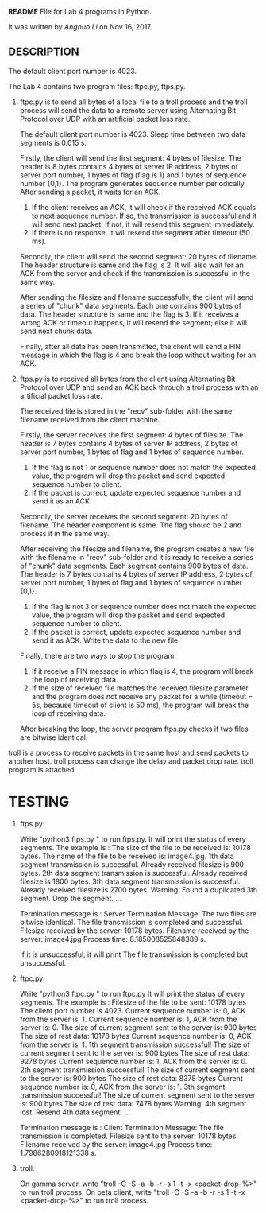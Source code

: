 **README** File for Lab 4 programs in Python.

It was written by *Angnuo Li* on Nov 16, 2017.

## DESCRIPTION

The default client port number is 4023.

The Lab 4 contains two program files: ftpc.py, ftps.py.
    
1. ftpc.py is to send all bytes of a local file to a troll process and the troll process will send the data to a remote server using Alternating Bit Protocol over UDP with an artificial packet loss rate.

    The default client port number is 4023.
    Sleep time between two data segments is 0.015 s.

    Firstly, the client will send the first segment: 4 bytes of filesize. The header is 8 bytes contains 4 bytes of server IP address, 2 bytes of server port number, 1 bytes of flag (flag is 1) and 1 bytes of sequence number {0,1}. The program generates sequence number periodically. After sending a packet, it waits for an ACK.
    1. If the client receives an ACK, it will check if the received ACK equals to next sequence number. If so, the transmission is successful and it will send next packet. If not, it will resend this segment immediately.
    2. If there is no response, it will resend the segment after timeout (50 ms).

    Secondly, the client will send the second segment: 20 bytes of filename. The header structure is same and the flag is 2. It will also wait for an ACK from the server and check if the transmission is successful in the same way. 

    After sending the filesize and filename successfully, the client will send a series of "chunk" data segments. Each one contains 900 bytes of data. The header structure is same and the flag is 3. If it receives a wrong ACK or timeout happens, it will resend the segment; else it will send next chunk data. 

    Finally, after all data has been transmitted, the client will send a FIN message in which the flag is 4 and break the loop without waiting for an ACK.

2. ftps.py is to received all bytes from the client using Alternating Bit Protocol over UDP and send an ACK back through a troll process with an artificial packet loss rate.

    The received file is stored in the "recv" sub-folder with the same filename received from the client machine.

    Firstly, the server receives the first segment: 4 bytes of filesize. The header is 7 bytes contains 4 bytes of server IP address, 2 bytes of server port number, 1 bytes of flag and 1 bytes of sequence number. 
    1. If the flag is not 1 or sequence number does not match the expected value, the program will drop the packet and send expected sequence number to client. 
    2. If the packet is correct, update expected sequence number and send it as an ACK.

    Secondly, the server receives the second segment: 20 bytes of filename. The header component is same. The flag should be 2 and process it in the same way.

    After receiving the filesize and filename, the program creates a new file with the filename in "recv" sub-folder and it is ready to receive a series of "chunk" data segments. Each segment contains 900 bytes of data. The header is 7 bytes contains 4 bytes of server IP address, 2 bytes of server port number, 1 bytes of flag and 1 bytes of sequence number {0,1}. 
    1. If the flag is not 3 or sequence number does not match the expected value, the program will drop the packet and send expected sequence number to client. 
    2. If the packet is correct, update expected sequence number and send it as ACK. Write the data to the new file.

    Finally, there are two ways to stop the program.
    1. If it receive a FIN message in which flag is 4, the program will break the loop of receiving data.
    2. If the size of received file matches the received filesize parameter and the program does not receive any packet for a while (timeout = 5s, because timeout of client is 50 ms), the program will break the loop of receiving data.

    After breaking the loop, the server program ftps.py checks if two files are bitwise identical. 

troll is a process to receive packets in the same host and send packets to another host. troll process can change the delay and packet drop rate. troll program is attached.

# TESTING
1. ftps.py:

    Write "python3 ftps.py <local-port-on-gamma> <troll-port-on-gamma>" to run ftps.py.
    It will print the status of every segments. The example is :
    The size of the file to be received is: 10178 bytes.
    The name of the file to be received is: image4.jpg.
    1th data segment transmission is successful. Already received filesize is 900 bytes.
    2th data segment transmission is successful. Already received filesize is 1800 bytes.
    3th data segment transmission is successful. Already received filesize is 2700 bytes.
    Warning! Found a duplicated 3th segment. Drop the segment.
    ...

    Termination message is :
    Server Termination Message:
    The two files are bitwise identical.
    The file transmission is completed and successful.
    Filesize received by the server: 10178 bytes.
    Filename received by the server: image4.jpg
    Process time: 8.185008525848389 s.

    If it is unsuccessful, it will print 
    The file transmission is completed but unsuccessful.

2. ftpc.py:

    Write "python3 ftpc.py <remote-IP-on-gamma> <remote-port-on-gamma> <troll-port-on-beta> <local-file-to-transfer>" to run ftpc.py
    It will print the status of every segments. The example is :
    Filesize of the file to be sent: 10178 bytes
    The client port number is 4023.
    Current sequence number is: 0, ACK from the server is: 1.
    Current sequence number is: 1, ACK from the server is: 0.
    The size of current segment sent to the server is: 900 bytes
    The size of rest data: 10178 bytes
    Current sequence number is: 0, ACK from the server is: 1.
    1th segment transmission successful!
    The size of current segment sent to the server is: 900 bytes
    The size of rest data: 9278 bytes
    Current sequence number is: 1, ACK from the server is: 0.
    2th segment transmission successful!
    The size of current segment sent to the server is: 900 bytes
    The size of rest data: 8378 bytes
    Current sequence number is: 0, ACK from the server is: 1.
    3th segment transmission successful!
    The size of current segment sent to the server is: 900 bytes
    The size of rest data: 7478 bytes
    Warning! 4th segment lost. Resend 4th data segment.
    ...

    Termination message is :
    Client Termination Message:
    The file transmission is completed.
    Filesize sent to the server: 10178 bytes.
    Filename received by the server: image4.jpg
    Process time: 1.7986280918121338 s.

3. troll:

    On gamma server, write "troll -C <IP-address-of-gamma> -S <IP-address-of-beta> -a <server-port-on-gamma> -b <client-port-on-beta> <troll-port-on-gamma> -r -s 1 -t -x <packet-drop-%>" to run troll process.
    On beta client, write "troll -C <IP-address-of-beta> -S <IP-address-of-gamma> -a <server-port-on-beta> -b <client-port-on-gamma> <troll-port-on-beta> -r -s 1 -t -x <packet-drop-%>" to run troll process.